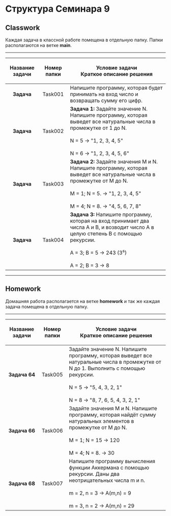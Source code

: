 # Структура Семинара 9

## Classwork

Каждая задача в классной работе помещена в отдельную папку. Папки располагаются на ветке **main**.

---

|**Название задачи**|**Номер папки**|<p align="center">**Условие задачи<br/>Краткое описание решения**</p>|
|:-----:|:-:|:-------------------------------|
|**Задача**|Task001|Напишите программу, которая будет принимать на вход число и возвращать сумму его цифр.|
|**Задача**|Task002|**Задача 1:** Задайте значение N. Напишите программу, которая выведет все натуральные числа в промежутке от 1 до N.<br/><br/>N = 5 -> "1, 2, 3, 4, 5"<br/><br/>N = 6 -> "1, 2, 3, 4, 5, 6"|
|**Задача**|Task003|**Задача 2:** Задайте значения M и N. Напишите программу, которая выведет все натуральные числа в промежутке от M до N.<br/><br/>M = 1; N = 5. -> "1, 2, 3, 4, 5"<br/><br/>M = 4; N = 8. -> "4, 5, 6, 7, 8"|
|**Задача**|Task004|**Задача 3:** Напишите программу, которая на вход принимает два числа A и B, и возводит число А в целую степень B с помощью рекурсии.<br/><br/>A = 3; B = 5 -> 243 (3⁵)<br/><br/>A = 2; B = 3 -> 8|


---

## Homework

Домашняя работа располагается на ветке **homework** и так же каждая задача помещена в отдельную папку.

---

|**Название задачи**|**Номер папки**|<p align="center">**Условие задачи<br/>Краткое описание решения**</p>|
|:-----:|:-:|:-------------------------------|
|**Задача 64**|Task005|Задайте значение N. Напишите программу, которая выведет все натуральные числа в промежутке от N до 1. Выполнить с помощью рекурсии.<br/><br/>N = 5 -> "5, 4, 3, 2, 1"<br/><br/>N = 8 -> "8, 7, 6, 5, 4, 3, 2, 1"|
|**Задача 66**|Task006|Задайте значения M и N. Напишите программу, которая найдёт сумму натуральных элементов в промежутке от M до N.<br/><br/>M = 1; N = 15 -> 120<br/><br/>M = 4; N = 8. -> 30|
|**Задача 68**|Task007|Напишите программу вычисления функции Аккермана с помощью рекурсии. Даны два неотрицательных числа m и n.<br/><br/>m = 2, n = 3 -> A(m,n) = 9<br/><br/>m = 3, n = 2 -> A(m,n) = 29|